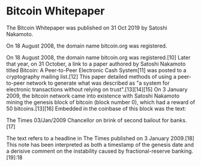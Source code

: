 # Bitcoin Whitepaper


The Bitcoin Whitepaper was published on 31 Oct 2019 by Satoshi Nakamoto.

On 18 August 2008, the domain name bitcoin.org was registered.

On 18 August 2008, the domain name bitcoin.org was registered.[10] Later that year, on 31 October, a link to a paper authored by Satoshi Nakamoto titled Bitcoin: A Peer-to-Peer Electronic Cash System[11] was posted to a cryptography mailing list.[12] This paper detailed methods of using a peer-to-peer network to generate what was described as "a system for electronic transactions without relying on trust".[13][14][15] On 3 January 2009, the bitcoin network came into existence with Satoshi Nakamoto mining the genesis block of bitcoin (block number 0), which had a reward of 50 bitcoins.[13][16] Embedded in the coinbase of this block was the text:

The Times 03/Jan/2009 Chancellor on brink of second bailout for banks.[17]

The text refers to a headline in The Times published on 3 January 2009.[18] This note has been interpreted as both a timestamp of the genesis date and a derisive comment on the instability caused by fractional-reserve banking.[19]:18
